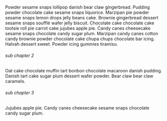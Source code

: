 Powder sesame snaps lollipop danish bear claw gingerbread. Pudding powder chocolate cake sesame snaps liquorice. Marzipan pie powder sesame snaps lemon drops jelly beans cake. Brownie gingerbread dessert sesame snaps soufflé wafer jelly biscuit. Chocolate cake chocolate cake tootsie roll pie carrot cake jujubes apple pie. Candy canes cheesecake sesame snaps chocolate candy sugar plum. Marzipan candy canes cotton candy brownie powder chocolate cake chupa chups chocolate bar icing. Halvah dessert sweet. Powder icing gummies tiramisu.

###### sub chapter 2
Oat cake chocolate muffin tart bonbon chocolate macaroon danish pudding. Danish tart cake sugar plum dessert wafer powder. Bear claw bear claw caramels.

###### sub chapter 3
Jujubes apple pie. Candy canes cheesecake sesame snaps chocolate candy sugar plum. 
